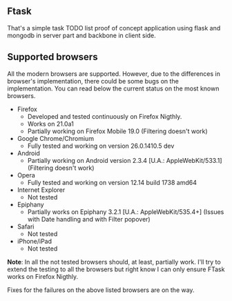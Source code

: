## Ftask

That's a simple task TODO list proof of concept application using
flask and mongodb in server part and backbone in client side.

## Supported browsers

All the modern browsers are supported. However, due to the differences in browser's
implementation, there could be some bugs on the implementation. You can read below 
the current status on the most known browsers.

- Firefox
    - Developed and tested continuously on Firefox Nigthly.
    - Works on 21.0a1
    - Partially working on Firefox Mobile 19.0 (Filtering doesn't work)
- Google Chrome/Chromium
    - Fully tested and working on version 26.0.1410.5 dev
- Android
    - Partially working on Android version 2.3.4 \[U.A.: AppleWebKit/533.1\] 
      (Filtering doesn't work)
- Opera
    - Fully tested and working on version 12.14 build 1738 amd64
- Internet Explorer
    - Not tested
- Epiphany
    - Partially works on Epiphany 3.2.1 \[U.A.: AppleWebKit/535.4+\] (Issues 
      with Date handling and with Filter popover)
- Safari
    - Not tested
- iPhone/iPad
    - Not tested


**Note**: In all the not tested browsers should, at least, partially work.
I'll try to extend the testing to all the browsers but right know I can only
ensure FTask works on Firefox Nigthly. 

Fixes for the failures on the above listed browsers are on the way.
